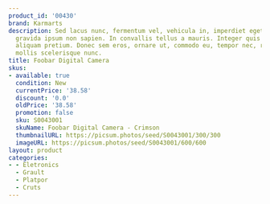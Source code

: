 ```yaml
---
product_id: '00430'
brand: Karmarts
description: Sed lacus nunc, fermentum vel, vehicula in, imperdiet eget, urna. Quisque
  gravida ipsum non sapien. In convallis tellus a mauris. Integer quis elit ac mi
  aliquam pretium. Donec sem eros, ornare ut, commodo eu, tempor nec, risus. Cras
  mollis scelerisque nunc.
title: Foobar Digital Camera
skus:
- available: true
  condition: New
  currentPrice: '38.58'
  discount: '0.0'
  oldPrice: '38.58'
  promotion: false
  sku: S0043001
  skuName: Foobar Digital Camera - Crimson
  thumbnailURL: https://picsum.photos/seed/S0043001/300/300
  imageURL: https://picsum.photos/seed/S0043001/600/600
layout: product
categories:
- - Eletronics
  - Grault
  - Platpor
  - Cruts
---
```

